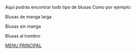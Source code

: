 Aquí podrás encontrar todo tipo de blusas
Como por ejemplo:

Blusas de manga larga


Blusas sin manga


Blusas al hombro 

[MENU PRINCIPAL](./bazarcarmona.github.io)
